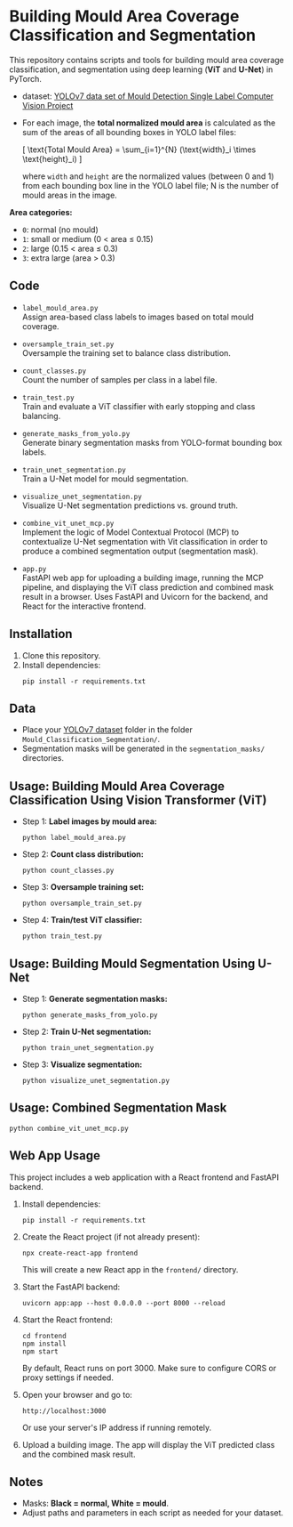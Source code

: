 # Building Mould Area Coverage Classification and Segmentation

This repository contains scripts and tools for building mould area coverage classification, and segmentation using deep learning (**ViT** and **U-Net**) in PyTorch.
- dataset: [YOLOv7 data set of Mould Detection Single Label Computer Vision Project](https://universe.roboflow.com/research-placement/mould-detection-single-label)
- For each image, the **total normalized mould area** is calculated as the sum of the areas of all bounding boxes in YOLO label files:

  \[
  \text{Total Mould Area} = \sum_{i=1}^{N} (\text{width}_i \times \text{height}_i)
  \]
  
  where `width` and `height` are the normalized values (between 0 and 1) from each bounding box line in the YOLO label file; N is the number of mould areas in the image.

**Area categories:**
- `0`: normal (no mould)
- `1`: small or medium (0 < area ≤ 0.15)
- `2`: large (0.15 < area ≤ 0.3)
- `3`: extra large (area > 0.3)  
      
## Code

- `label_mould_area.py`  
  Assign area-based class labels to images based on total mould coverage.

- `oversample_train_set.py`  
  Oversample the training set to balance class distribution.

- `count_classes.py`  
  Count the number of samples per class in a label file.

- `train_test.py`  
  Train and evaluate a ViT classifier with early stopping and class balancing.

- `generate_masks_from_yolo.py`    
  Generate binary segmentation masks from YOLO-format bounding box labels.

- `train_unet_segmentation.py`    
  Train a U-Net model for mould segmentation.

- `visualize_unet_segmentation.py`  
  Visualize U-Net segmentation predictions vs. ground truth.

- `combine_vit_unet_mcp.py`  
  Implement the logic of Model Contextual Protocol (MCP) to contextualize U-Net segmentation with Vit classification in order to produce a combined segmentation output (segmentation mask).

- `app.py`  
  FastAPI web app for uploading a building image, running the MCP pipeline, and displaying the ViT class prediction and combined mask result in a browser. Uses FastAPI and Uvicorn for the backend, and React for the interactive frontend.
  
## Installation

1. Clone this repository.
2. Install dependencies:
    ```
    pip install -r requirements.txt
    ```

## Data

- Place your [YOLOv7 dataset](https://universe.roboflow.com/research-placement/mould-detection-single-label) folder in the folder `Mould_Classification_Segmentation/`.
- Segmentation masks will be generated in the `segmentation_masks/` directories.

## Usage: Building Mould Area Coverage Classification Using Vision Transformer (ViT)

- Step 1: **Label images by mould area:**  
  ```
  python label_mould_area.py
  ```
  
- Step 2: **Count class distribution:**  
  ```
  python count_classes.py
  ```
  
- Step 3: **Oversample training set:**  
  ```
  python oversample_train_set.py
  ```

- Step 4: **Train/test ViT classifier:**  
  ```
  python train_test.py
  ```
  
## Usage: Building Mould Segmentation Using U-Net

- Step 1: **Generate segmentation masks:**  
  ```
  python generate_masks_from_yolo.py
  ```
    
- Step 2: **Train U-Net segmentation:**  
  ```
  python train_unet_segmentation.py
  ```

- Step 3: **Visualize segmentation:**  
  ```
  python visualize_unet_segmentation.py
  ```
  
## Usage: Combined Segmentation Mask

```
python combine_vit_unet_mcp.py
```

## Web App Usage

This project includes a web application with a React frontend and FastAPI backend.

1. Install dependencies:
    ```
    pip install -r requirements.txt
    ```

2. Create the React project (if not already present):
    ```
    npx create-react-app frontend
    ```
    This will create a new React app in the `frontend/` directory.

3. Start the FastAPI backend:
    ```
    uvicorn app:app --host 0.0.0.0 --port 8000 --reload
    ```

4. Start the React frontend:
    ```
    cd frontend
    npm install
    npm start
    ```
    By default, React runs on port 3000. Make sure to configure CORS or proxy settings if needed.

5. Open your browser and go to:
    ```
    http://localhost:3000
    ```
    Or use your server's IP address if running remotely.

6. Upload a building image. The app will display the ViT predicted class and the combined mask result.

## Notes

- Masks: **Black = normal, White = mould**.
- Adjust paths and parameters in each script as needed for your dataset.
